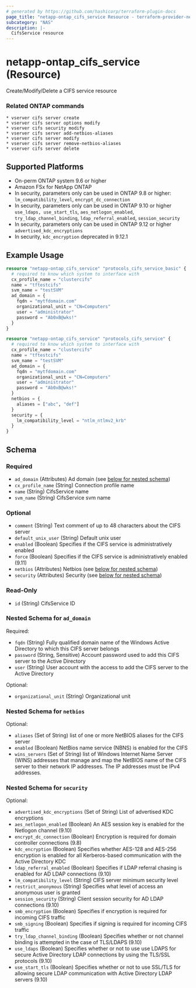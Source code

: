 ```yaml
---
# generated by https://github.com/hashicorp/terraform-plugin-docs
page_title: "netapp-ontap_cifs_service Resource - terraform-provider-netapp-ontap"
subcategory: "NAS"
description: |-
  CifsService resource
---
```


# netapp-ontap_cifs_service (Resource)

Create/Modify/Delete a CIFS service resource

### Related ONTAP commands
```commandline
* vserver cifs server create
* vserver cifs server options modify
* vserver cifs security modify
* vserver cifs server add-netbios-aliases
* vserver cifs server modify
* vserver cifs server remove-netbios-aliases
* vserver cifs server delete
```

## Supported Platforms
* On-perm ONTAP system 9.6 or higher
* Amazon FSx for NetApp ONTAP
* In security, parameters only can be used in ONTAP 9.8 or higher:
  `lm_compatibility_level`, `encrypt_dc_connection`
* In security, parameters only can be used in ONTAP 9.10 or higher
  `use_ldaps, use_start_tls`, `aes_netlogon_enabled`, `try_ldap_channel_binding`, `ldap_referral_enabled`, `session_security`
* In security, parameters only can be used in ONTAP 9.12 or higher
  `advertised_kdc_encryptions`
* In security, `kdc_encryption` deprecated in 9.12.1

## Example Usage

```terraform
resource "netapp-ontap_cifs_service" "protocols_cifs_service_basic" {
  # required to know which system to interface with
  cx_profile_name = "clustercifs"
  name = "tftestcifs"
  svm_name = "testSVM"
  ad_domain = {
    fqdn = "mytfdomain.com"
    organizational_unit = "CN=Computers"
    user = "administrator"
    password = "Ab0xB@wks!"
  }
}

resource "netapp-ontap_cifs_service" "protocols_cifs_service" {
  # required to know which system to interface with
  cx_profile_name = "clustercifs"
  name = "tftestcifs"
  svm_name = "testSVM"
  ad_domain = {
    fqdn = "mytfdomain.com"
    organizational_unit = "CN=Computers"
    user = "administrator"
    password = "Ab0xB@wks!"
  }
  netbios = {
    aliases = ["abc", "def"]
  }
  security = {
    lm_compatibility_level = "ntlm_ntlmv2_krb"
  }
}
```

<!-- schema generated by tfplugindocs -->
## Schema

### Required

- `ad_domain` (Attributes) Ad domain (see [below for nested schema](#nestedatt--ad_domain))
- `cx_profile_name` (String) Connection profile name
- `name` (String) CifsService name
- `svm_name` (String) CifsService svm name

### Optional

- `comment` (String) Text comment of up to 48 characters about the CIFS server
- `default_unix_user` (String) Default unix user
- `enabled` (Boolean) Specifies if the CIFS service is administratively enabled
- `force` (Boolean) Specifies if the CIFS service is administratively enabled (9.11)
- `netbios` (Attributes) Netbios (see [below for nested schema](#nestedatt--netbios))
- `security` (Attributes) Security (see [below for nested schema](#nestedatt--security))

### Read-Only

- `id` (String) CifsService ID

<a id="nestedatt--ad_domain"></a>
### Nested Schema for `ad_domain`

Required:

- `fqdn` (String) Fully qualified domain name of the Windows Active Directory to which this CIFS server belongs
- `password` (String, Sensitive) Account password used to add this CIFS server to the Active Directory
- `user` (String) User account with the access to add the CIFS server to the Active Directory

Optional:

- `organizational_unit` (String) Organizational unit


<a id="nestedatt--netbios"></a>
### Nested Schema for `netbios`

Optional:

- `aliases` (Set of String) list of one or more NetBIOS aliases for the CIFS server
- `enabled` (Boolean) NetBios name service (NBNS) is enabled for the CIFS
- `wins_servers` (Set of String) list of Windows Internet Name Server (WINS) addresses that manage and map the NetBIOS name of the CIFS server to their network IP addresses. The IP addresses must be IPv4 addresses.


<a id="nestedatt--security"></a>
### Nested Schema for `security`

Optional:

- `advertised_kdc_encryptions` (Set of String) List of advertised KDC encryptions
- `aes_netlogon_enabled` (Boolean) An AES session key is enabled for the Netlogon channel (9.10)
- `encrypt_dc_connection` (Boolean) Encryption is required for domain controller connections (9.8)
- `kdc_encryption` (Boolean) Specifies whether AES-128 and AES-256 encryption is enabled for all Kerberos-based communication with the Active Directory KDC
- `ldap_referral_enabled` (Boolean) Specifies if LDAP referral chasing is enabled for AD LDAP connections (9.10)
- `lm_compatibility_level` (String) CIFS server minimum security level
- `restrict_anonymous` (String) Specifies what level of access an anonymous user is granted
- `session_security` (String) Client session security for AD LDAP connections (9.10)
- `smb_encryption` (Boolean) Specifies if encryption is required for incoming CIFS traffic
- `smb_signing` (Boolean) Specifies if signing is required for incoming CIFS traffic
- `try_ldap_channel_binding` (Boolean) Specifies whether or not channel binding is attempted in the case of TLS/LDAPS (9.10)
- `use_ldaps` (Boolean) Specifies whether or not to use use LDAPS for secure Active Directory LDAP connections by using the TLS/SSL protocols (9.10)
- `use_start_tls` (Boolean) Specifies whether or not to use SSL/TLS for allowing secure LDAP communication with Active Directory LDAP servers (9.10)


